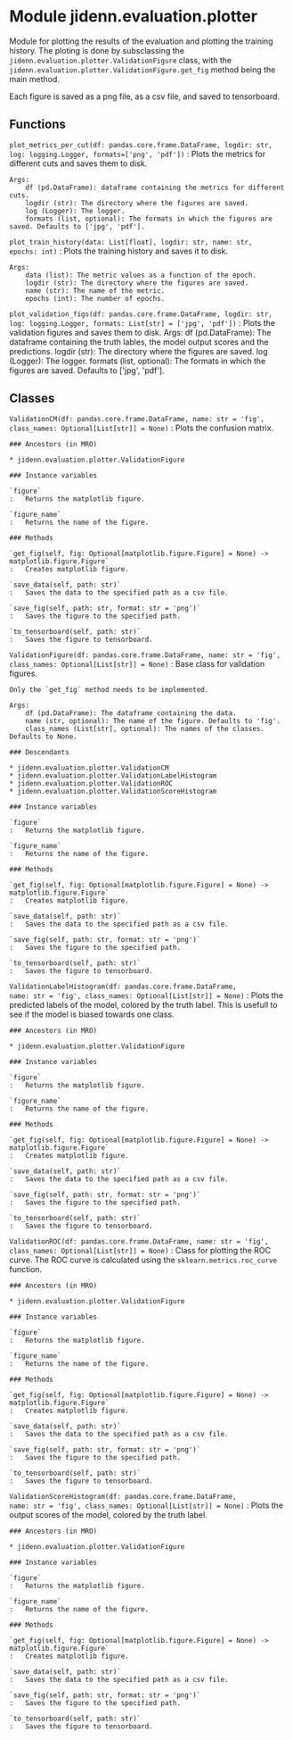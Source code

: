 Module jidenn.evaluation.plotter
================================
Module for plotting the results of the evaluation and plotting the training history.
The ploting is done by subsclassing the `jidenn.evaluation.plotter.ValidationFigure` class,
with the `jidenn.evaluation.plotter.ValidationFigure.get_fig` method being the main method.

Each figure is saved as a png file, as a csv file, and saved to tensorboard.

Functions
---------

    
`plot_metrics_per_cut(df: pandas.core.frame.DataFrame, logdir: str, log: logging.Logger, formats=['png', 'pdf'])`
:   Plots the metrics for different cuts and saves them to disk.
    
    Args:
        df (pd.DataFrame): dataframe containing the metrics for different cuts. 
        logdir (str): The directory where the figures are saved.
        log (Logger): The logger.
        formats (list, optional): The formats in which the figures are saved. Defaults to ['jpg', 'pdf'].

    
`plot_train_history(data: List[float], logdir: str, name: str, epochs: int)`
:   Plots the training history and saves it to disk.
    
    Args:
        data (list): The metric values as a function of the epoch.
        logdir (str): The directory where the figures are saved.
        name (str): The name of the metric.
        epochs (int): The number of epochs.

    
`plot_validation_figs(df: pandas.core.frame.DataFrame, logdir: str, log: logging.Logger, formats: List[str] = ['jpg', 'pdf'])`
:   Plots the validation figures and saves them to disk.
    Args:
        df (pd.DataFrame): The dataframe containing the truth lables, the model output scores and the predictions.
        logdir (str): The directory where the figures are saved.
        log (Logger): The logger.
        formats (list, optional): The formats in which the figures are saved. Defaults to ['jpg', 'pdf'].

Classes
-------

`ValidationCM(df: pandas.core.frame.DataFrame, name: str = 'fig', class_names: Optional[List[str]] = None)`
:   Plots the confusion matrix.

    ### Ancestors (in MRO)

    * jidenn.evaluation.plotter.ValidationFigure

    ### Instance variables

    `figure`
    :   Returns the matplotlib figure.

    `figure_name`
    :   Returns the name of the figure.

    ### Methods

    `get_fig(self, fig: Optional[matplotlib.figure.Figure] = None) ‑> matplotlib.figure.Figure`
    :   Creates matplotlib figure.

    `save_data(self, path: str)`
    :   Saves the data to the specified path as a csv file.

    `save_fig(self, path: str, format: str = 'png')`
    :   Saves the figure to the specified path.

    `to_tensorboard(self, path: str)`
    :   Saves the figure to tensorboard.

`ValidationFigure(df: pandas.core.frame.DataFrame, name: str = 'fig', class_names: Optional[List[str]] = None)`
:   Base class for validation figures.
    
    Only the `get_fig` method needs to be implemented.
    
    Args:
        df (pd.DataFrame): The dataframe containing the data.
        name (str, optional): The name of the figure. Defaults to 'fig'.
        class_names (List[str], optional): The names of the classes. Defaults to None.

    ### Descendants

    * jidenn.evaluation.plotter.ValidationCM
    * jidenn.evaluation.plotter.ValidationLabelHistogram
    * jidenn.evaluation.plotter.ValidationROC
    * jidenn.evaluation.plotter.ValidationScoreHistogram

    ### Instance variables

    `figure`
    :   Returns the matplotlib figure.

    `figure_name`
    :   Returns the name of the figure.

    ### Methods

    `get_fig(self, fig: Optional[matplotlib.figure.Figure] = None) ‑> matplotlib.figure.Figure`
    :   Creates matplotlib figure.

    `save_data(self, path: str)`
    :   Saves the data to the specified path as a csv file.

    `save_fig(self, path: str, format: str = 'png')`
    :   Saves the figure to the specified path.

    `to_tensorboard(self, path: str)`
    :   Saves the figure to tensorboard.

`ValidationLabelHistogram(df: pandas.core.frame.DataFrame, name: str = 'fig', class_names: Optional[List[str]] = None)`
:   Plots the predicted labels of the model, colored by the truth label.
    This is usefull to see if the model is biased towards one class.

    ### Ancestors (in MRO)

    * jidenn.evaluation.plotter.ValidationFigure

    ### Instance variables

    `figure`
    :   Returns the matplotlib figure.

    `figure_name`
    :   Returns the name of the figure.

    ### Methods

    `get_fig(self, fig: Optional[matplotlib.figure.Figure] = None) ‑> matplotlib.figure.Figure`
    :   Creates matplotlib figure.

    `save_data(self, path: str)`
    :   Saves the data to the specified path as a csv file.

    `save_fig(self, path: str, format: str = 'png')`
    :   Saves the figure to the specified path.

    `to_tensorboard(self, path: str)`
    :   Saves the figure to tensorboard.

`ValidationROC(df: pandas.core.frame.DataFrame, name: str = 'fig', class_names: Optional[List[str]] = None)`
:   Class for plotting the ROC curve.
    The ROC curve is calculated using the `sklearn.metrics.roc_curve` function.

    ### Ancestors (in MRO)

    * jidenn.evaluation.plotter.ValidationFigure

    ### Instance variables

    `figure`
    :   Returns the matplotlib figure.

    `figure_name`
    :   Returns the name of the figure.

    ### Methods

    `get_fig(self, fig: Optional[matplotlib.figure.Figure] = None) ‑> matplotlib.figure.Figure`
    :   Creates matplotlib figure.

    `save_data(self, path: str)`
    :   Saves the data to the specified path as a csv file.

    `save_fig(self, path: str, format: str = 'png')`
    :   Saves the figure to the specified path.

    `to_tensorboard(self, path: str)`
    :   Saves the figure to tensorboard.

`ValidationScoreHistogram(df: pandas.core.frame.DataFrame, name: str = 'fig', class_names: Optional[List[str]] = None)`
:   Plots the output scores of the model, colored by the truth label.

    ### Ancestors (in MRO)

    * jidenn.evaluation.plotter.ValidationFigure

    ### Instance variables

    `figure`
    :   Returns the matplotlib figure.

    `figure_name`
    :   Returns the name of the figure.

    ### Methods

    `get_fig(self, fig: Optional[matplotlib.figure.Figure] = None) ‑> matplotlib.figure.Figure`
    :   Creates matplotlib figure.

    `save_data(self, path: str)`
    :   Saves the data to the specified path as a csv file.

    `save_fig(self, path: str, format: str = 'png')`
    :   Saves the figure to the specified path.

    `to_tensorboard(self, path: str)`
    :   Saves the figure to tensorboard.